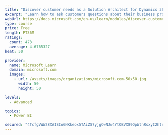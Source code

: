 ```yaml
---
title: "Discover customer needs as a Solution Architect for Dynamics 365 and Power Platform"
excerpt: "Learn how to ask customers questions about their business processes and feature requirements to create a viable solution."
webUrl: https://docs.microsoft.com/en-us/learn/modules/discover-customer-needs/
type: course
price: Free
length: PT36M
ratings:
  count: 473
  average: 4.6765327
heat: 50

provider:
  name: Microsoft Learn
  domain: microsoft.com
  images:
    - url: /assets/images/organizations/microsoft.com-50x50.jpg
      width: 50
      height: 50

levels:
  - Advanced

topics:
  - Power BI

secured: "4TcfgVWW28XAISIo6NKkeox5TAiZS7yjgCwNJw4YtOBVX89OpWtnRsxyI2htn3x9I+WJJjfU7x3uM85qgMLPgPXJ/bZjwSdbfVnxz5oL0VMGZkQflJLiVHQipvnrpLDogrVhABMpA2483givq1hVpjHvtgUEn/sjZEWayprYHdyIV25g6TsEdSum2GrMWT5PMFiBhNYBUie+bVr0rH7ApjB2c6KWyucWF25BfD1B4bupjEwkYgbYfQpsCPODtILqHyDUkTznVaSOOk8YU20sVqTnIX+jGYwFd6344iPk5jKfk8qlE0GsBcG91JaDhiD4Gmg8Zzn9B8mCr+3Vq4EV79GKvkoEw0n/Q2OLCERhPb3m1u6w0v85E5GZbjNGBDZDu/u8fpMEBv6zLZ9Z1duSWZr/rlHXzE4Bq/NzjlRE5pE=;JadIFjMDWJ9Rqu80qU6Caw=="
---
```


